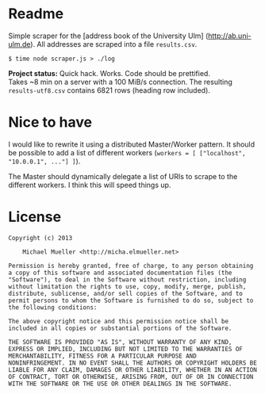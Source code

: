 # Readme

Simple scraper for the [address book of the University Ulm]
(http://ab.uni-ulm.de). All addresses are scraped into a file 
`results.csv`.

	$ time node scraper.js > ./log

**Project status:** Quick hack. Works. Code should be prettified.  
Takes ~8 min on a server with a 100 MiB/s connection. The resulting
`results-utf8.csv` contains 6821 rows (heading row included).


# Nice to have

I would like to rewrite it using a distributed Master/Worker pattern. 
It should be possible to add a list of different
workers (`workers = [ ["localhost", "10.0.0.1", ..."] ]`).

The Master should dynamically delegate a list of URIs to scrape to 
the different workers. I think this will speed things up.


# License

	Copyright (c) 2013 
		
		Michael Mueller <http://micha.elmueller.net>

	Permission is hereby granted, free of charge, to any person obtaining
	a copy of this software and associated documentation files (the
	"Software"), to deal in the Software without restriction, including
	without limitation the rights to use, copy, modify, merge, publish,
	distribute, sublicense, and/or sell copies of the Software, and to
	permit persons to whom the Software is furnished to do so, subject to
	the following conditions:

	The above copyright notice and this permission notice shall be
	included in all copies or substantial portions of the Software.

	THE SOFTWARE IS PROVIDED "AS IS", WITHOUT WARRANTY OF ANY KIND,
	EXPRESS OR IMPLIED, INCLUDING BUT NOT LIMITED TO THE WARRANTIES OF
	MERCHANTABILITY, FITNESS FOR A PARTICULAR PURPOSE AND
	NONINFRINGEMENT. IN NO EVENT SHALL THE AUTHORS OR COPYRIGHT HOLDERS BE
	LIABLE FOR ANY CLAIM, DAMAGES OR OTHER LIABILITY, WHETHER IN AN ACTION
	OF CONTRACT, TORT OR OTHERWISE, ARISING FROM, OUT OF OR IN CONNECTION
	WITH THE SOFTWARE OR THE USE OR OTHER DEALINGS IN THE SOFTWARE.
